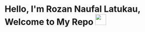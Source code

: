 <h1 class="text-center"> Hello, I'm Rozan Naufal Latukau, Welcome to My Repo </b>
<img src="https://media.giphy.com/media/hvRJCLFzcasrR4ia7z/giphy.gif" width="35"></h1>
